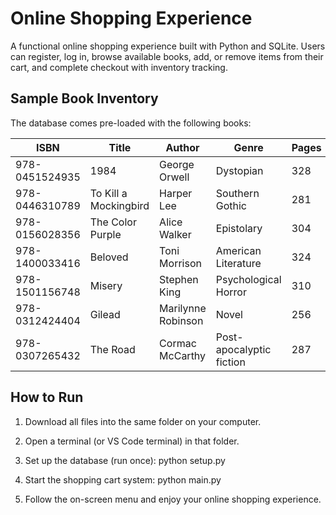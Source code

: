 Online Shopping Experience
==========================

A functional online shopping experience built with Python and SQLite.
Users can register, log in, browse available books, add, or remove items from their cart, and complete checkout with inventory tracking.


Sample Book Inventory
---------------------

The database comes pre-loaded with the following books:

ISBN             | Title                   | Author              | Genre                     | Pages | Year | Price  | Stock
-----------------|-------------------------|---------------------|---------------------------|-------|------|--------|------
978-0451524935   | 1984                    | George Orwell       | Dystopian                 | 328   | 1949 | 19.99  | 11
978-0446310789   | To Kill a Mockingbird   | Harper Lee          | Southern Gothic           | 281   | 1960 | 25.00  | 100
978-0156028356   | The Color Purple        | Alice Walker        | Epistolary                | 304   | 1982 | 15.98  | 37
978-1400033416   | Beloved                 | Toni Morrison       | American Literature       | 324   | 1987 | 20.99  | 56
978-1501156748   | Misery                  | Stephen King        | Psychological Horror      | 310   | 1987 | 9.50   | 42
978-0312424404   | Gilead                  | Marilynne Robinson  | Novel                     | 256   | 2004 | 19.99  | 39
978-0307265432   | The Road                | Cormac McCarthy     | Post-apocalyptic fiction  | 287   | 2006 | 15.99  | 17


How to Run
----------

1. Download all files into the same folder on your computer.

2. Open a terminal (or VS Code terminal) in that folder.

3. Set up the database (run once):
   python setup.py

4. Start the shopping cart system:
   python main.py

5. Follow the on-screen menu and enjoy your online shopping experience.
